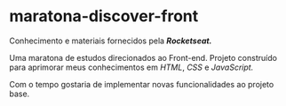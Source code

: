 # maratona-discover-front
Conhecimento e materiais fornecidos pela ***Rocketseat.***

Uma maratona de estudos direcionados ao Front-end. Projeto construído para aprimorar meus conhecimentos em *HTML*, *CSS* e *JavaScript.*

Com o tempo gostaria de implementar novas funcionalidades ao projeto base.
